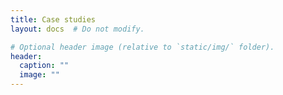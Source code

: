```yaml
---
title: Case studies
layout: docs  # Do not modify.

# Optional header image (relative to `static/img/` folder).
header:
  caption: ""
  image: ""
---
```


